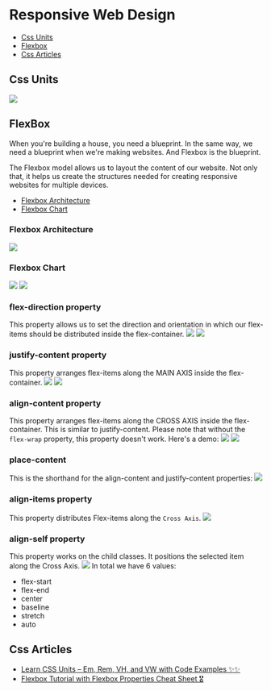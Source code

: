 # Responsive Web Design
* [Css Units](https://github.com/sakibcy/responsive-web-design#css-units)
* [Flexbox](https://github.com/sakibcy/responsive-web-design#flexbox)
* [Css Articles](https://github.com/sakibcy/responsive-web-design#css-articles)



## Css Units
<img src='./readMeImages/htmlRem.png' />


## FlexBox
When you're building a house, you need a blueprint. In the same way, we need a blueprint when we're making websites. And Flexbox is the blueprint.

The Flexbox model allows us to layout the content of our website. Not only that, it helps us create the structures needed for creating responsive websites for multiple devices. 
* [Flexbox Architecture](https://github.com/sakibcy/responsive-web-design#flexbox-architecture)
* [Flexbox Chart](https://github.com/sakibcy/responsive-web-design#flexbox-chart)


### Flexbox Architecture
<img src='./readMeImages/flexBoxArchitecture.png' />

### Flexbox Chart
<img src='./readMeImages/flexBoxChart.png' />
<img src='./readMeImages/flexBoxProperty.png' />

### flex-direction property
This property allows us to set the direction and orientation in which our flex-items should be distributed inside the flex-container.
<img src='./readMeImages/flexDirectionRow.png' />
<img src='./readMeImages/flexDirectionColumn.png' />

### justify-content property
This property arranges flex-items along the MAIN AXIS inside the flex-container.
<img src='./readMeImages/justifyContent.png' />
<img src='./readMeImages/justifyContentSpace.png' />


### align-content property
This property arranges flex-items along the CROSS AXIS inside the flex-container. This is similar to justify-content.
Please note that without the ```flex-wrap``` property, this property doesn't work. Here's a demo:
<img src='./readMeImages/alignContent.png' />
<img src='./readMeImages/alignContentSpace.png' />

### place-content
This is the shorthand for the align-content and justify-content properties:
<img src='./readMeImages/palceContent.png' />


### align-items property
This property distributes Flex-items along the ```Cross Axis```.
<img src='./readMeImages/alignItem.png' />


### align-self property
This property works on the child classes. It positions the selected item along the Cross Axis.
<img src='./readMeImages/alignSelf.png' />
In total we have 6 values:
* flex-start
* flex-end
* center
* baseline
* stretch
* auto

## Css Articles
* [Learn CSS Units – Em, Rem, VH, and VW with Code Examples ✨✨](https://www.freecodecamp.org/news/learn-css-units-em-rem-vh-vw-with-code-examples/)
* [Flexbox Tutorial with Flexbox Properties Cheat Sheet 🎖️](https://www.freecodecamp.org/news/css-flexbox-tutorial-with-cheatsheet/)
